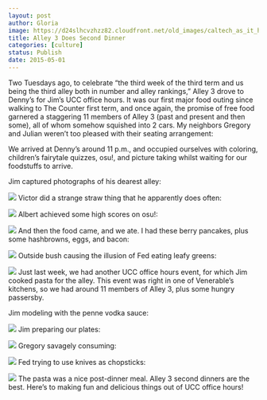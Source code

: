 ```yaml
---
layout: post
author: Gloria
image: https://d24slhcvzhzz82.cloudfront.net/old_images/caltech_as_it_happens/6a0105349b8251970b01b7c78038e4970b.jpg
title: Alley 3 Does Second Dinner
categories: [culture]
status: Publish
date: 2015-05-01
---
```


Two Tuesdays ago, to celebrate “the third week of the third term and us being the third alley both in number and alley rankings,” Alley 3 drove to Denny’s for Jim’s UCC office hours. It was our first major food outing since walking to The Counter first term, and once again, the promise of free food garnered a staggering 11 members of Alley 3 (past and present and then some), all of whom somehow squished into 2 cars. My neighbors Gregory and Julian weren’t too pleased with their seating arrangement:

We arrived at Denny’s around 11 p.m., and occupied ourselves with coloring, children’s fairytale quizzes, osu!, and picture taking whilst waiting for our foodstuffs to arrive.

Jim captured photographs of his dearest alley:


![](https://d24slhcvzhzz82.cloudfront.net/old_images/caltech_as_it_happens/6a0105349b8251970b01b7c78038f5970b.jpg)
Victor did a strange straw thing that he apparently does often:


![](https://d24slhcvzhzz82.cloudfront.net/old_images/caltech_as_it_happens/6a0105349b8251970b01b8d109ba98970c.jpg)
Albert achieved some high scores on osu!:


![](https://d24slhcvzhzz82.cloudfront.net/old_images/caltech_as_it_happens/6a0105349b8251970b01bb08243fe2970d.jpg)
And then the food came, and we ate. I had these berry pancakes, plus some hashbrowns, eggs, and bacon:


![](https://d24slhcvzhzz82.cloudfront.net/old_images/caltech_as_it_happens/6a0105349b8251970b01b7c780391e970b.jpg)
Outside bush causing the illusion of Fed eating leafy greens:


![](https://d24slhcvzhzz82.cloudfront.net/old_images/caltech_as_it_happens/6a0105349b8251970b01bb08243ffe970d.jpg)
Just last week, we had another UCC office hours event, for which Jim cooked pasta for the alley. This event was right in one of Venerable’s kitchens, so we had around 11 members of Alley 3, plus some hungry passersby.

Jim modeling with the penne vodka sauce:


![](https://d24slhcvzhzz82.cloudfront.net/old_images/caltech_as_it_happens/6a0105349b8251970b01b8d109bae1970c.jpg)
Jim preparing our plates:


![](https://d24slhcvzhzz82.cloudfront.net/old_images/caltech_as_it_happens/6a0105349b8251970b01b8d109bafb970c.jpg)
Gregory savagely consuming:


![](https://d24slhcvzhzz82.cloudfront.net/old_images/caltech_as_it_happens/6a0105349b8251970b01bb0824401b970d.jpg)
Fed trying to use knives as chopsticks:


![](https://d24slhcvzhzz82.cloudfront.net/old_images/caltech_as_it_happens/6a0105349b8251970b01b8d109bb3f970c.jpg)
The pasta was a nice post-dinner meal. Alley 3 second dinners are the best. Here’s to making fun and delicious things out of UCC office hours!
